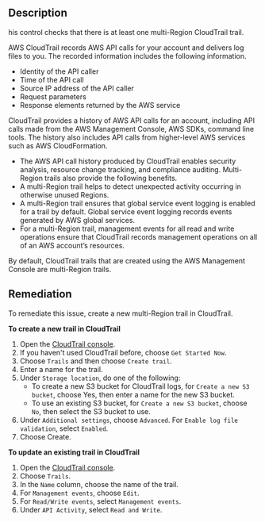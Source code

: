 ## Description

his control checks that there is at least one multi-Region CloudTrail trail.

AWS CloudTrail records AWS API calls for your account and delivers log files to you. The recorded information includes the following information.

- Identity of the API caller
- Time of the API call
- Source IP address of the API caller
- Request parameters
- Response elements returned by the AWS service

CloudTrail provides a history of AWS API calls for an account, including API calls made from the AWS Management Console, AWS SDKs, command line tools. The history also includes API calls from higher-level AWS services such as AWS CloudFormation.

- The AWS API call history produced by CloudTrail enables security analysis, resource change tracking, and compliance auditing. Multi-Region trails also provide the following benefits.
- A multi-Region trail helps to detect unexpected activity occurring in otherwise unused Regions.
- A multi-Region trail ensures that global service event logging is enabled for a trail by default. Global service event logging records events generated by AWS global services.
- For a multi-Region trail, management events for all read and write operations ensure that CloudTrail records management operations on all of an AWS account’s resources.

By default, CloudTrail trails that are created using the AWS Management Console are multi-Region trails.

## Remediation

To remediate this issue, create a new multi-Region trail in CloudTrail.

**To create a new trail in CloudTrail**

1. Open the [CloudTrail console](https://console.aws.amazon.com/cloudtrail/).
2. If you haven't used CloudTrail before, choose `Get Started Now`.
3. Choose `Trails` and then choose `Create trail`.
4. Enter a name for the trail.
5. Under `Storage location`, do one of the following:
   - To create a new S3 bucket for CloudTrail logs, for `Create a new S3 bucket`, choose Yes, then enter a name for the new S3 bucket.
   - To use an existing S3 bucket, for `Create a new S3 bucket`, choose `No`, then select the S3 bucket to use.
6. Under `Additional settings`, choose `Advanced`. For `Enable log file validation`, select `Enabled`.
7. Choose Create.

**To update an existing trail in CloudTrail**

1. Open the [CloudTrail console](https://console.aws.amazon.com/cloudtrail/).
2. Choose `Trails`.
3. In the `Name` column, choose the name of the trail.
4. For `Management events`, choose `Edit`.
5. For `Read/Write events`, select `Management events`.
6. Under `API Activity`, select `Read and Write`.



